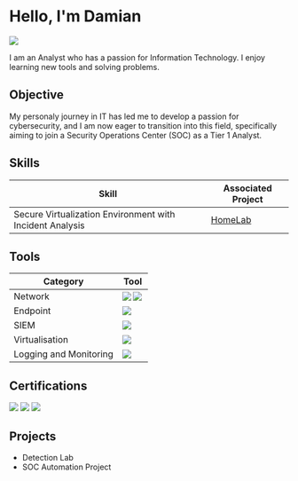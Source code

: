 # Hello, I'm Damian
<a href="https://www.linkedin.com/in/damian-siebel/"><img src="https://img.shields.io/badge/-LinkedIn-0072b1?&style=for-the-badge&logo=linkedin&logoColor=white" /></a>

I am an Analyst who has a passion for Information Technology. I enjoy learning new tools and solving problems.

## Objective

My personaly journey in IT has led me to develop a passion for cybersecurity, and I am now eager to transition into this field, specifically aiming to join a Security Operations Center (SOC) as a Tier 1 Analyst.

## Skills

| Skill                                         | Associated Project         |
|-----------------------------------------------|----------------------------|
| Secure Virtualization Environment with Incident Analysis          | <a href="https://github.com/MightyExodia/Cybersecurity-HomeLab">HomeLab</a>|


## Tools

| Category                                         | Tool        |
|-----------------------------------------------|----------------------------|
|Network|<img src="https://img.shields.io/badge/-Wireshark-1679A7?&style=for-the-badge&logo=Wireshark&logoColor=white" align="left" /> <img src="https://img.shields.io/badge/-Wireshark-1679A7?&style=for-the-badge&logo=Wireshark&logoColor=white" align="left" />|
|Endpoint|<img src="https://img.shields.io/badge/-Microsoft_Defender_for_Endpoint-00A4EF?&style=for-the-badge&logo=Microsoft&logoColor=white" align="left" />|
|SIEM|<img src="https://img.shields.io/badge/-Splunk-000000?&style=for-the-badge&logo=Splunk&logoColor=white" align="left" />|
|Virtualisation|<img src="https://img.shields.io/badge/-VirtualBox-183A61?style=for-the-badge&logo=virtualbox&logoColor=white" align="left" />|
|Logging and Monitoring|<img src="https://img.shields.io/badge/-Sysmon-003366?&style=for-the-badge&logo=Windows&logoColor=white" align="left" />|

## Certifications
<div>
<img src="https://img.shields.io/badge/-Security%2B-FF0000?&style=for-the-badge&logo=CompTIA&logoColor=white" />
<img src="https://img.shields.io/badge/-Network%2B-007ACC?&style=for-the-badge&logo=CompTIA&logoColor=white" />
<img src="https://img.shields.io/badge/Microsoft%20Azure%20Fundamentals-4D4D4D?&style=for-the-badge&logo=Microsoft&logoColor=white" />

</div>

## Projects
- Detection Lab
- SOC Automation Project
